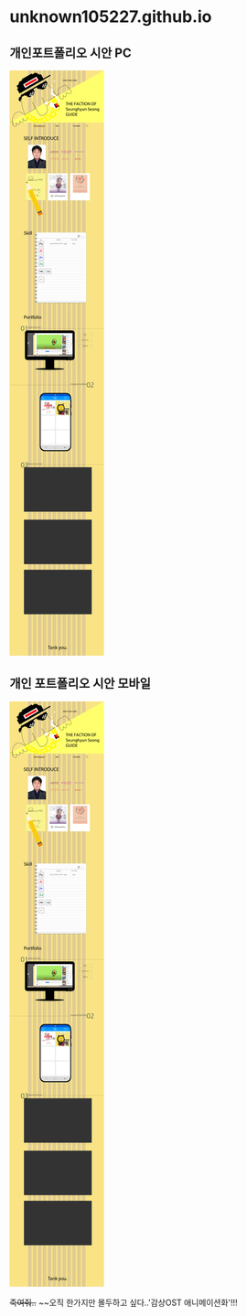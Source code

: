 # unknown105227.github.io



## 개인포트폴리오 시안 PC
![90% 개인 웹 제작 ~~나머지 10%는 여윽시 자바스크립트~~](./images/SSH_PC_web.png)


## 개인 포트폴리오 시안 모바일
![망한 모바일 그러나 시안은 멋지다!..](./images/SSH_PC_web.png)

~~죽여줘..~~
~~오직 한가지만 몰두하고  싶다..'감상OST 애니메이션화'!!!
